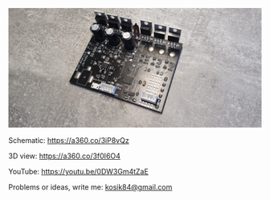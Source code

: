 ![alt text](project_bldc.png)


Schematic: https://a360.co/3iP8vQz

3D view: https://a360.co/3f0I6O4

YouTube: https://youtu.be/0DW3Gm4tZaE


Problems or ideas, write me: kosik84@gmail.com

